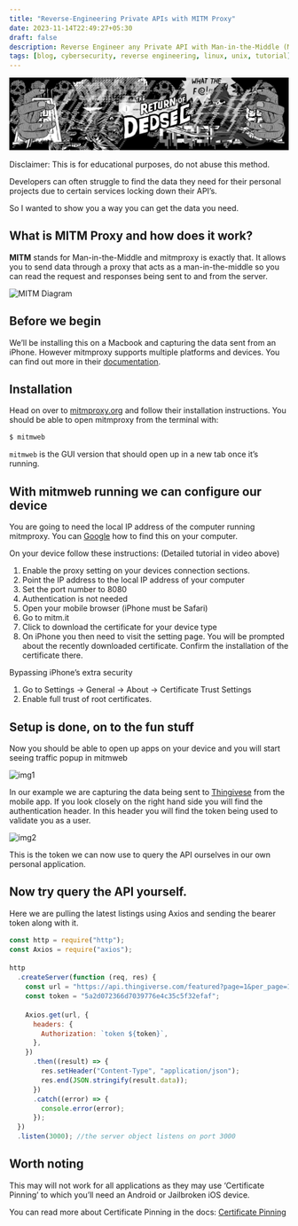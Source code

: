 ```yaml
---
title: "Reverse-Engineering Private APIs with MITM Proxy"
date: 2023-11-14T22:49:27+05:30
draft: false
description: Reverse Engineer any Private API with Man-in-the-Middle (MITM) Proxy
tags: [blog, cybersecurity, reverse engineering, linux, unix, tutorial]
---
```


![](https://github.com/iamb4uc/wallpapers/blob/main/Watchdogs/wp4020159-dedsec-wallpapers.png?raw=true)

<div class="dsclmr">Disclaimer: This is for educational purposes, do not abuse this method.</div>

Developers can often struggle to find the data they need for their personal projects due to certain services locking down their API’s.

So I wanted to show you a way you can get the data you need.


## What is MITM Proxy and how does it work?

**MITM** stands for Man-in-the-Middle and mitmproxy is exactly that. It allows you to send data through a proxy that acts as a man-in-the-middle so you can read the request and responses being sent to and from the server.

![MITM Diagram](https://securebox.comodo.com/theme/images/man-in-the-middle-attack.png) 

## Before we begin

We’ll be installing this on a Macbook and capturing the data sent from an iPhone. However mitmproxy supports multiple platforms and devices. You can find out more in their [documentation](https://docs.mitmproxy.org/stable/).

## Installation

Head on over to [mitmproxy.org](https://mitmproxy.org) and follow their installation instructions. You should be able to open mitmproxy from the terminal with:

```bash
$ mitmweb
```

`mitmweb` is the GUI version that should open up in a new tab once it’s running.


## With mitmweb running we can configure our device

You are going to need the local IP address of the computer running mitmproxy. You can [Google](https://www.google.com/search?q=how+to+find+local+ip+address&rlz=1C5CHFA_enNZ909NZ909&oq=How+to+find+local+IP+address&aqs=chrome.0.0l8.3270j0j7&sourceid=chrome&ie=UTF-8) how to find this on your computer.

On your device follow these instructions: (Detailed tutorial in video above)

1. Enable the proxy setting on your devices connection sections.
2. Point the IP address to the local IP address of your computer
3. Set the port number to 8080
4. Authentication is not needed
5. Open your mobile browser (iPhone must be Safari)
6. Go to mitm.it
7. Click to download the certificate for your device type
8. On iPhone you then need to visit the setting page. You will be prompted about the recently downloaded certificate. Confirm the installation of the certificate there.

Bypassing iPhone’s extra security

1. Go to Settings -> General -> About -> Certificate Trust Settings
2. Enable full trust of root certificates.

## Setup is done, on to the fun stuff

Now you should be able to open up apps on your device and you will start seeing traffic popup in mitmweb

![img1](/img/MITM1.webp) 

In our example we are capturing the data being sent to [Thingivese](https://thingiverse.com/) from the mobile app. If you look closely on the right hand side you will find the authentication header. In this header you will find the token being used to validate you as a user.

![img2](/img/MITM2.webp) 

This is the token we can now use to query the API ourselves in our own personal application.

## Now try query the API yourself.
Here we are pulling the latest listings using Axios and sending the bearer token along with it.

```javascript
const http = require("http");
const Axios = require("axios");

http
  .createServer(function (req, res) {
    const url = "https://api.thingiverse.com/featured?page=1&per_page=10&return=complete";
    const token = "5a2d072366d7039776e4c35c5f32efaf";

    Axios.get(url, {
      headers: {
        Authorization: `token ${token}`,
      },
    })
      .then((result) => {
        res.setHeader("Content-Type", "application/json");
        res.end(JSON.stringify(result.data));
      })
      .catch((error) => {
        console.error(error);
      });
  })
  .listen(3000); //the server object listens on port 3000
```

## Worth noting

This may will not work for all applications as they may use ‘Certificate Pinning’ to which you’ll need an Android or Jailbroken iOS device.

You can read more about Certificate Pinning in the docs: [Certificate Pinning](https://docs.mitmproxy.org/stable/concepts-certificates/#certificate-pinning)
